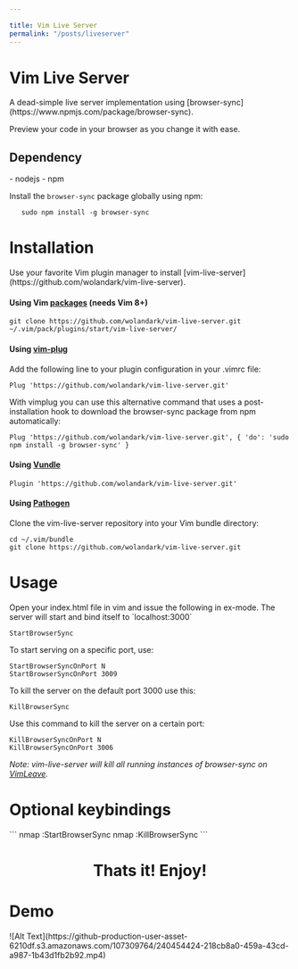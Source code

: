 ```yaml
---

title: Vim Live Server
permalink: "/posts/liveserver"
---
```


<h1>Vim Live Server</h1>
 A dead-simple live server implementation using [browser-sync](https://www.npmjs.com/package/browser-sync).
 
 Preview your code in your browser as you change it with ease.

<h2>Dependency</h2>
- nodejs 
- npm

Install the `browser-sync` package globally using npm:
```
   sudo npm install -g browser-sync
```

<h1>Installation</h1>
Use your favorite Vim plugin manager to install [vim-live-server](https://github.com/wolandark/vim-live-server).

#### Using Vim [packages](https://vimhelp.org/repeat.txt.html#packages)	(**needs Vim 8+**)</h4>
```
git clone https://github.com/wolandark/vim-live-server.git ~/.vim/pack/plugins/start/vim-live-server/
```
#### Using [vim-plug](https://github.com/junegunn/vim-plug)</h4>

Add the following line to your plugin configuration in your .vimrc file:
```
Plug 'https://github.com/wolandark/vim-live-server.git'
```
With vimplug you can use this alternative command that uses a post-installation hook to download the browser-sync package from npm automatically:

```
Plug 'https://github.com/wolandark/vim-live-server.git', { 'do': 'sudo npm install -g browser-sync' }
```

#### Using [Vundle](https://github.com/VundleVim/Vundle.vim)</h4>

```
Plugin 'https://github.com/wolandark/vim-live-server.git'
```

#### Using [Pathogen](https://github.com/tpope/vim-pathogen)</h4>

Clone the vim-live-server repository into your Vim bundle directory:
```
cd ~/.vim/bundle
git clone https://github.com/wolandark/vim-live-server.git
```

<h1>Usage</h1>
Open your index.html file in vim and issue the following in ex-mode. The server will start and bind itself to `localhost:3000`

```
StartBrowserSync
```

To start serving on a specific port, use:
```
StartBrowserSyncOnPort N
StartBrowserSyncOnPort 3009
```

To kill the server on the default port 3000 use this:
```
KillBrowserSync
```
Use this command to kill the server on a certain port:
```
KillBrowserSyncOnPort N
KillBrowserSyncOnPort 3006
```
_Note:
vim-live-server will kill all running instances of browser-sync on [VimLeave](https://vimhelp.org/autocmd.txt.html#VimLeave)._

<h1>Optional keybindings</h1>
```
nmap <F2> :StartBrowserSync <CR>
nmap <F3> :KillBrowserSync <CR>
```

<h1 align="center">Thats it! Enjoy!</h1>

<h1>Demo</h1>
![Alt Text](https://github-production-user-asset-6210df.s3.amazonaws.com/107309764/240454424-218cb8a0-459a-43cd-a987-1b43d1fb2b92.mp4)

